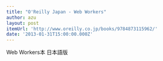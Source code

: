 ```yaml
---
title: "O'Reilly Japan - Web Workers"
author: azu
layout: post
itemUrl: 'http://www.oreilly.co.jp/books/9784873115962/'
date: '2013-01-31T15:00:00.000Z'
---
```

Web Workers本 日本語版
